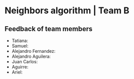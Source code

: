 # Neighbors algorithm | Team B
## Feedback of team members

- Tatiana:
- Samuel:
- Alejandro Fernandez:
- Alejandro Aguilera:
- Juan Carlos:
- Aguirre:
- Ariel:
